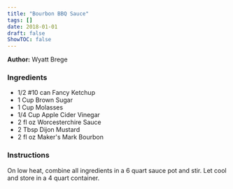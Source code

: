```yaml
---
title: "Bourbon BBQ Sauce"
tags: []
date: 2018-01-01
draft: false
ShowTOC: false
---
```


**Author:** Wyatt Brege



### Ingredients

-   1/2 #10 can Fancy Ketchup
-   1 Cup Brown Sugar
-   1 Cup Molasses
-   1/4 Cup Apple Cider Vinegar
-   2 fl oz Worcesterchire Sauce
-   2 Tbsp Dijon Mustard
-   2 fl oz Maker\'s Mark Bourbon

### Instructions 

On low heat, combine all ingredients in a 6 quart sauce pot and stir.
Let cool and store in a 4 quart container.
